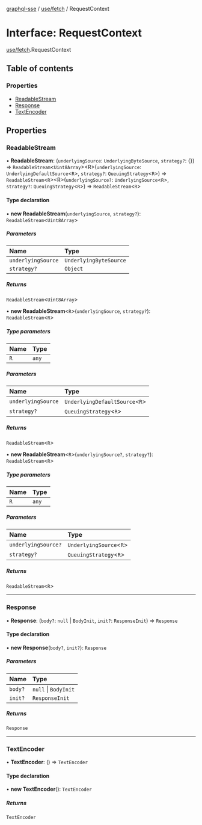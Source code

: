 [graphql-sse](../README.md) / [use/fetch](../modules/use_fetch.md) / RequestContext

# Interface: RequestContext

[use/fetch](../modules/use_fetch.md).RequestContext

## Table of contents

### Properties

- [ReadableStream](use_fetch.RequestContext.md#readablestream)
- [Response](use_fetch.RequestContext.md#response)
- [TextEncoder](use_fetch.RequestContext.md#textencoder)

## Properties

### ReadableStream

• **ReadableStream**: (`underlyingSource`: `UnderlyingByteSource`, `strategy?`: {}) => `ReadableStream`<`Uint8Array`\><R\>(`underlyingSource`: `UnderlyingDefaultSource`<`R`\>, `strategy?`: `QueuingStrategy`<`R`\>) => `ReadableStream`<`R`\><R\>(`underlyingSource?`: `UnderlyingSource`<`R`\>, `strategy?`: `QueuingStrategy`<`R`\>) => `ReadableStream`<`R`\>

#### Type declaration

• **new ReadableStream**(`underlyingSource`, `strategy?`): `ReadableStream`<`Uint8Array`\>

##### Parameters

| Name | Type |
| :------ | :------ |
| `underlyingSource` | `UnderlyingByteSource` |
| `strategy?` | `Object` |

##### Returns

`ReadableStream`<`Uint8Array`\>

• **new ReadableStream**<`R`\>(`underlyingSource`, `strategy?`): `ReadableStream`<`R`\>

##### Type parameters

| Name | Type |
| :------ | :------ |
| `R` | `any` |

##### Parameters

| Name | Type |
| :------ | :------ |
| `underlyingSource` | `UnderlyingDefaultSource`<`R`\> |
| `strategy?` | `QueuingStrategy`<`R`\> |

##### Returns

`ReadableStream`<`R`\>

• **new ReadableStream**<`R`\>(`underlyingSource?`, `strategy?`): `ReadableStream`<`R`\>

##### Type parameters

| Name | Type |
| :------ | :------ |
| `R` | `any` |

##### Parameters

| Name | Type |
| :------ | :------ |
| `underlyingSource?` | `UnderlyingSource`<`R`\> |
| `strategy?` | `QueuingStrategy`<`R`\> |

##### Returns

`ReadableStream`<`R`\>

___

### Response

• **Response**: (`body?`: ``null`` \| `BodyInit`, `init?`: `ResponseInit`) => `Response`

#### Type declaration

• **new Response**(`body?`, `init?`): `Response`

##### Parameters

| Name | Type |
| :------ | :------ |
| `body?` | ``null`` \| `BodyInit` |
| `init?` | `ResponseInit` |

##### Returns

`Response`

___

### TextEncoder

• **TextEncoder**: () => `TextEncoder`

#### Type declaration

• **new TextEncoder**(): `TextEncoder`

##### Returns

`TextEncoder`
